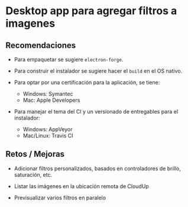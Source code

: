 # Desktop app para agregar filtros a imagenes

## Recomendaciones

- Para empaquetar se sugiere `electron-forge`.

- Para construir el instalador se sugiere hacer el `build` en el OS nativo.

- Para optar por una certificación para la aplicación, se tiene:
    - Windows: Symantec
    - Mac: Apple Developers

- Para manejar el tema del CI y un versionado de entregables para el instalador:
    - Windows: AppVeyor
    - Mac/Linux: Travis CI

## Retos / Mejoras

- Adicionar filtros personalizados, basados en controladores de brillo, saturación, etc.

- Listar las imágenes en la ubicación remota de CloudUp

- Previsualizar varios filtros en paralelo
